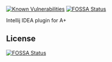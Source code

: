 [![Known Vulnerabilities](https://snyk.io/test/github/Aalto-LeTech/intellij-plugin/badge.svg?targetFile=build.gradle)](https://snyk.io/test/github/Aalto-LeTech/intellij-plugin?targetFile=build.gradle)[![FOSSA Status](https://app.fossa.io/api/projects/git%2Bgithub.com%2FAalto-LeTech%2Fintellij-plugin.svg?type=shield)](https://app.fossa.io/projects/git%2Bgithub.com%2FAalto-LeTech%2Fintellij-plugin?ref=badge_shield)


Intellij IDEA plugin for A+


## License
[![FOSSA Status](https://app.fossa.io/api/projects/git%2Bgithub.com%2FAalto-LeTech%2Fintellij-plugin.svg?type=large)](https://app.fossa.io/projects/git%2Bgithub.com%2FAalto-LeTech%2Fintellij-plugin?ref=badge_large)